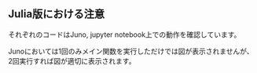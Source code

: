 ## Julia版における注意

それぞれのコードはJuno, jupyter notebook上での動作を確認しています。

Junoにおいては1回のみメイン関数を実行しただけでは図が表示されませんが、2回実行すれば図が適切に表示されます。